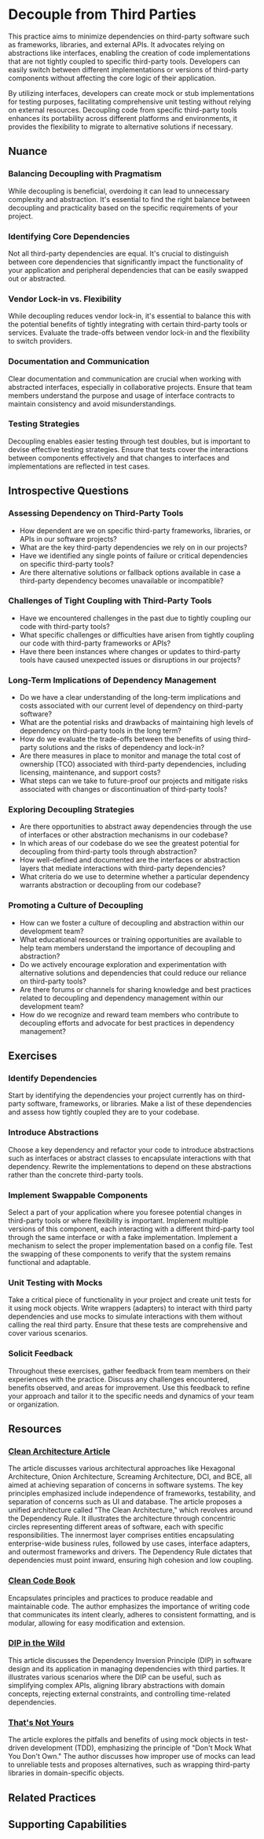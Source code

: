 # Decouple from Third Parties

This practice aims to minimize dependencies on third-party software such as frameworks, libraries, and external APIs.
It advocates relying on abstractions like interfaces, enabling the creation of code implementations that are not tightly coupled to specific third-party tools.
Developers can easily switch between different implementations or versions of third-party components without affecting the core logic of their application.

By utilizing interfaces, developers can create mock or stub implementations for testing purposes, facilitating comprehensive unit testing without relying on external resources.
Decoupling code from specific third-party tools enhances its portability across different platforms and environments, it provides the flexibility to migrate to alternative solutions if necessary.

## Nuance

### Balancing Decoupling with Pragmatism

While decoupling is beneficial, overdoing it can lead to unnecessary complexity and abstraction.
It's essential to find the right balance between decoupling and practicality based on the specific requirements of your project.

### Identifying Core Dependencies

Not all third-party dependencies are equal. It's crucial to distinguish between core dependencies that significantly impact the functionality of your application and peripheral dependencies that can be easily swapped out or abstracted.

### Vendor Lock-in vs. Flexibility

While decoupling reduces vendor lock-in, it's essential to balance this with the potential benefits of tightly integrating with certain third-party tools or services.
Evaluate the trade-offs between vendor lock-in and the flexibility to switch providers.

### Documentation and Communication

Clear documentation and communication are crucial when working with abstracted interfaces, especially in collaborative projects.
Ensure that team members understand the purpose and usage of interface contracts to maintain consistency and avoid misunderstandings.

### Testing Strategies

Decoupling enables easier testing through test doubles, but is important to devise effective testing strategies.
Ensure that tests cover the interactions between components effectively and that changes to interfaces and implementations are reflected in test cases.

## Introspective Questions

### Assessing Dependency on Third-Party Tools

* How dependent are we on specific third-party frameworks, libraries, or APIs in our software projects?
* What are the key third-party dependencies we rely on in our projects? 
* Have we identified any single points of failure or critical dependencies on specific third-party tools?
* Are there alternative solutions or fallback options available in case a third-party dependency becomes unavailable or incompatible?

### Challenges of Tight Coupling with Third-Party Tools

* Have we encountered challenges in the past due to tightly coupling our code with third-party tools?
* What specific challenges or difficulties have arisen from tightly coupling our code with third-party frameworks or APIs?
* Have there been instances where changes or updates to third-party tools have caused unexpected issues or disruptions in our projects?

### Long-Term Implications of Dependency Management

* Do we have a clear understanding of the long-term implications and costs associated with our current level of dependency on third-party software?
* What are the potential risks and drawbacks of maintaining high levels of dependency on third-party tools in the long term?
* How do we evaluate the trade-offs between the benefits of using third-party solutions and the risks of dependency and lock-in?
* Are there measures in place to monitor and manage the total cost of ownership (TCO) associated with third-party dependencies, including licensing, maintenance, and support costs?
* What steps can we take to future-proof our projects and mitigate risks associated with changes or discontinuation of third-party tools?

### Exploring Decoupling Strategies

* Are there opportunities to abstract away dependencies through the use of interfaces or other abstraction mechanisms in our codebase?
* In which areas of our codebase do we see the greatest potential for decoupling from third-party tools through abstraction?
* How well-defined and documented are the interfaces or abstraction layers that mediate interactions with third-party dependencies?
* What criteria do we use to determine whether a particular dependency warrants abstraction or decoupling from our codebase?

### Promoting a Culture of Decoupling

* How can we foster a culture of decoupling and abstraction within our development team?
* What educational resources or training opportunities are available to help team members understand the importance of decoupling and abstraction?
* Do we actively encourage exploration and experimentation with alternative solutions and dependencies that could reduce our reliance on third-party tools?
* Are there forums or channels for sharing knowledge and best practices related to decoupling and dependency management within our development team?
* How do we recognize and reward team members who contribute to decoupling efforts and advocate for best practices in dependency management?

## Exercises

### Identify Dependencies

Start by identifying the dependencies your project currently has on third-party software, frameworks, or libraries. Make a list of these dependencies and assess how tightly coupled they are to your codebase.

### Introduce Abstractions

Choose a key dependency and refactor your code to introduce abstractions such as interfaces or abstract classes to encapsulate interactions with that dependency. 
Rewrite the implementations to depend on these abstractions rather than the concrete third-party tools.

### Implement Swappable Components

Select a part of your application where you foresee potential changes in third-party tools or where flexibility is important.
Implement multiple versions of this component, each interacting with a different third-party tool through the same interface or with a fake implementation.
Implement a mechanism to select the proper implementation based on a config file.
Test the swapping of these components to verify that the system remains functional and adaptable.

### Unit Testing with Mocks

Take a critical piece of functionality in your project and create unit tests for it using mock objects.
Write wrappers (adapters) to interact with third party dependencies and use mocks to simulate interactions with them without calling the real third party.
Ensure that these tests are comprehensive and cover various scenarios.

### Solicit Feedback

Throughout these exercises, gather feedback from team members on their experiences with the practice.
Discuss any challenges encountered, benefits observed, and areas for improvement.
Use this feedback to refine your approach and tailor it to the specific needs and dynamics of your team or organization.

## Resources

### [Clean Architecture Article](https://blog.cleancoder.com/uncle-bob/2012/08/13/the-clean-architecture.html)

The article discusses various architectural approaches like Hexagonal Architecture, Onion Architecture, Screaming Architecture, DCI, and BCE, all aimed at achieving separation of concerns in software systems.
The key principles emphasized include independence of frameworks, testability, and separation of concerns such as UI and database.
The article proposes a unified architecture called "The Clean Architecture," which revolves around the Dependency Rule.
It illustrates the architecture through concentric circles representing different areas of software, each with specific responsibilities.
The innermost layer comprises entities encapsulating enterprise-wide business rules, followed by use cases, interface adapters, and outermost frameworks and drivers. The Dependency Rule dictates that dependencies must point inward, ensuring high cohesion and low coupling.

### [Clean Code Book](https://www.amazon.com/Clean-Code-Handbook-Software-Craftsmanship/dp/0132350882)

Encapsulates principles and practices to produce readable and maintainable code. 
The author emphasizes the importance of writing code that communicates its intent clearly, adheres to consistent formatting, and is modular, allowing for easy modification and extension.

### [DIP in the Wild](https://chat.openai.com/c/af4d0747-78f9-47b5-97f4-1f81f63dcd0a)

This article discusses the Dependency Inversion Principle (DIP) in software design and its application in managing dependencies with third parties. It illustrates various scenarios where the DIP can be useful, such as simplifying complex APIs, aligning library abstractions with domain concepts, rejecting external constraints, and controlling time-related dependencies.

### [That's Not Yours](https://8thlight.com/insights/thats-not-yours)

The article explores the pitfalls and benefits of using mock objects in test-driven development (TDD), emphasizing the principle of "Don't Mock What You Don't Own."
The author discusses how improper use of mocks can lead to unreliable tests and proposes alternatives, such as wrapping third-party libraries in domain-specific objects.

## Related Practices

<!-- TODO: insert a list of [linked practices](/practices) that relate to this practice. For each item, give a brief explanation of how the linked practice supports / relates to this practice. Also categorize each linked practices as one of the following: Enables, Requires, Improves -->

## Supporting Capabilities

<!-- TODO: insert a list of [linked capabilities](/capabilities) that this practice supports. For each item, give a brief explanation of how the linked capability is supported by / relates to this practice. Also categorize each linked capability as one of the following: Enables, Requires, Improves -->
